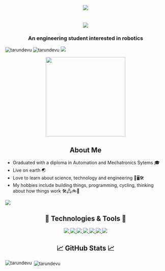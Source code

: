 <p align="center" > <img src="https://github.com/tarundevu/tarundevu/blob/main/starwarsgif-MadewithClipchamp-ezgif.com-video-to-gif-converter.gif" /> </p>
<h1 align="center">
    <img src="https://readme-typing-svg.herokuapp.com/?font=Righteous&size=35&center=true&vCenter=true&width=500&height=70&duration=4000&lines=Hi+👋+I'm+Tarun+Devu;𑀅𑀲𑁆𑀫𑁆𑀬𑀳𑀁+𑀢𑀭𑀼𑀡+𑀤𑁂𑀯𑀼;Welcome+to+my+profile;𑀲𑁆𑀯𑀸𑀕𑀢𑀁+𑀫𑀫+𑀅𑀭𑁆𑀥𑀫𑀼𑀔𑀮𑁂𑀔𑁆𑀬𑁂;" />
</h1>
<h3 align="center">An engineering student interested in robotics</h3>


<p align="left"> 
    <img src="https://komarev.com/ghpvc/?username=tarundevu&label=Profile%20views&color=0e75b6&style=flat" alt="tarundevu" />
    <img src="https://img.shields.io/github/stars/tarundevu" alt="tarundevu" />  
    <img src="https://img.shields.io/github/followers/tarundevu" />
</p>

<p align="center"> <img width="250" src="https://media.giphy.com/media/v1.Y2lkPTc5MGI3NjExMnA2M24zMGc1NjVsdmY5d2RseGpvOHRsb3Y1bWF1ODN3M3BqcHI1NiZlcD12MV9pbnRlcm5hbF9naWZfYnlfaWQmY3Q9Zw/wwg1suUiTbCY8H8vIA/giphy-downsized-large.gif"> </p>

<h2 align="center"> About Me </h2>
<ul align="left">
 <li> Graduated with a diploma in Automation and Mechatronics Sytems 🎓</li>
 <li> Live on earth 🌏</li>
 <li> Love to learn about science, technology and engineering 🔬&#128421;🛠</li>  
 <li> My hobbies include building things, programming, cycling, thinking about how things work 🛠🖧🚲🤔</li>
</ul>
<p align="left">
  <a href="https://sg.linkedin.com/in/tarundevu"> <img src="https://skillicons.dev/icons?i=linkedin"/> </a> 
</p>
<h2 align="center"> 🔧 Technologies & Tools 🔨 </h2>
<p align="center"> 
  <a href="https://www.arduino.cc/"> <img src="https://skillicons.dev/icons?i=arduino"/> </a> 
  <a href="https://www.cprogramming.com/" "> <img src="https://skillicons.dev/icons?i=c"/> </a> 
  <a href="https://www.python.org" "> <img src="https://skillicons.dev/icons?i=python"/> </a> 
  <a href="https://java.com/" "> <img src="https://skillicons.dev/icons?i=java&theme=light"/> </a> 
  <a href="https://www.opencv.org" "> <img src="https://skillicons.dev/icons?i=opencv&theme=light"/> </a> 
  <a href="https://www.raspberrypi.com" "> <img src="https://skillicons.dev/icons?i=raspberrypi&theme=dark"/> </a> 
  <a href="https://code.visualstudio.com" "> <img src="https://skillicons.dev/icons?i=vscode"/> </a> 
</p>
  
<h2 align="center"> &#x1f4c8 GitHub Stats &#128200  </h2>
<p><img align="left" src="https://github-readme-stats.vercel.app/api/top-langs?username=tarundevu&show_icons=true&locale=en&layout=compact&title_color=36c5f5&text_color=c9cacc&icon_color=2bbc8a&bg_color=1d1f21" alt="tarundevu" /></p>

<p>&nbsp;<img align="center" src="https://github-readme-stats.vercel.app/api?username=tarundevu&show_icons=true&locale=en&title_color=36c5f5&text_color=c9cacc&icon_color=36c5f5&bg_color=1d1f21" alt="tarundevu" /></p>


